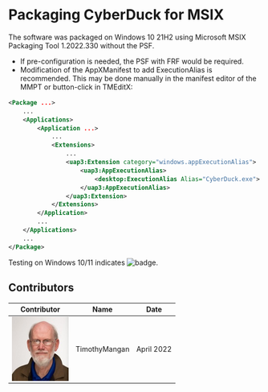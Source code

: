 # Packaging CyberDuck for MSIX

The software was packaged on Windows 10 21H2 using Microsoft MSIX Packaging Tool 1.2022.330 without the PSF.
* If pre-configuration is needed, the PSF with FRF would be required.
* Modification of the AppXManifest to add ExecutionAlias is recommended. This may be done manually in the manifest editor of the MMPT or button-click in TMEditX:

``` xml
<Package ...>
    ...
    <Applications>
        <Application ...>
            ...
            <Extensions>
                ...
                <uap3:Extension category="windows.appExecutionAlias">
                    <uap3:AppExecutionAlias>
                        <desktop:ExecutionAlias Alias="CyberDuck.exe">
                    </uap3:AppExecutionAlias>
                </uap3:Extension>
            </Extensions>
        </Application>
        ...
    </Applications>
    ...
</Package>
```

Testing on Windows 10/11 indicates ![badge](https://img.shields.io/badge/-Full%20Fidelity-brightgreen?style=for-the-badge).



## Contributors

| Contributor | Name | Date |
|----|----|----|
| [<img src="/media/Contributors/TimMangan.jpg" align="left" Height="128" />](/media/Contributors/TimMangan.jpg) | TimothyMangan | April 2022 |

